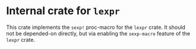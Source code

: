 # Internal crate for `lexpr`

This crate implements the `sexp!` proc-macro for the `lexpr` crate. It
should not be depended-on directly, but via enabling the `sexp-macro`
feature of the `lexpr` crate.
